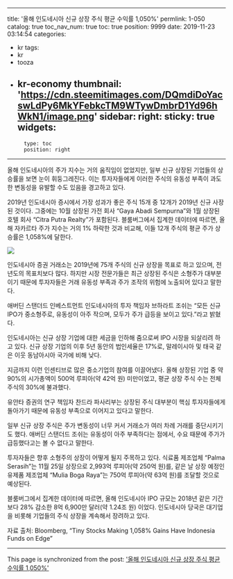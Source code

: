 
---
title: '올해 인도네시아 신규 상장 주식 평균 수익률 1,050%'
permlink: 1-050
catalog: true
toc_nav_num: true
toc: true
position: 9999
date: 2019-11-23 03:14:54
categories:
- kr
tags:
- kr
- tooza
- kr-economy
thumbnail: 'https://cdn.steemitimages.com/DQmdiDoYacswLdPy6MkYFebkcTM9WTywDmbrD1Yd96hWkN1/image.png'
sidebar:
    right:
        sticky: true
widgets:
    -
        type: toc
        position: right
---


올해 인도네시아의 주가 지수는 거의 움직임이 없었지만, 일부 신규 상장된 기업들의 상승률을 보면 눈이 휘둥그레진다. 이는 투자자들에게 이러한 주식의 유동성 부족이 과도한 변동성을 유발할 수도 있음을 경고하고 있다. 

2019년 인도네시아 증시에서 가장 성과가 좋은 주식 15개 중 12개가 2019년 신규 사장된 것이다. 그중에는 10월 상장된 가전 회사 “Gaya Abadi Sempurna”와 1월 상장된 호텔 회사 “Citra Putra Realty”가 포함된다. 블룸버그에서 집계한 데이터에 따르면, 올해 자카르타 주가 지수는 거의 1% 하락한 것과 비교해, 이들 12개 주식의 평균 주가 상승률은 1,058%에 달한다. 

![](https://cdn.steemitimages.com/DQmdiDoYacswLdPy6MkYFebkcTM9WTywDmbrD1Yd96hWkN1/image.png)

인도네시아 증권 거래소는 2019년에 75개 주식의 신규 상장을 목표로 하고 있으며, 전년도의 목표치보다 많다. 하지만 시장 전문가들은 최근 상장된 주식은 소형주가 대부분이기 때문에 투자자들은 거래 유동성 부족과 주가 조작의 위험에 노출되어 있다고 말한다. 

애버딘 스탠더드 인베스트먼트 인도네시아의 투자 책임자 브하라트 조쉬는 “모든 신규 IPO가 중소형주로, 유동성이 아주 작으며, 모두가 주가 급등을 보이고 있다.”라고 밝혔다.  

인도네시아는 신규 상장 기업에 대한 세금을 인하해 줌으로써 IPO 시장을 되살리려 하고 있다. 신규 상장 기업의 이후 5년 동안의 법인세율은 17%로, 말레이시아 및 태국 같은 이웃 동남아시아 국가에 비해 낮다. 

지금까지 이런 인센티브로 많은 중소기업의 참여를 이끌어냈다. 올해 상장된 기업 중 약 90%의 시가총액이 500억 루피아(약 42억 원) 미만이었고, 평균 상장 주식 수는 전체 주식의 30%에 불과했다.  

유안타 증권의 연구 책임자 찬드라 파사리부는 상장된 주식 대부분이 핵심 투자자들에게 돌아가기 때문에 유동성 부족으로 이어지고 있다고 말한다.  

일부 신규 상장 주식은 주가 변동성이 너무 커서 거래소가 여러 차례 거래를 중단시키기도 했다. 애버딘 스탠더드 조쉬는 유동성이 아주 부족하다는 점에서, 수요 때문에 주가가 급등했다고는 볼 수 없다고 말한다.  

투자자들은 향후 소형주의 상장이 어떻게 될지 주목하고 있다. 식료품 제조업체 “Palma Serasih”는 11월 25일 상장으로 2,993억 루피아(약 250억 원)를, 같은 날 상장 예정인 유제품 제조업체 “Mulia Boga Raya”는 750억 루피아(약 63억 원)를 조달할 것으로 예상된다.  

블룸버그에서 집계한 데이터에 따르면, 올해 인도네시아 IPO 규모는 2018년 같은 기간보다 28% 감소한 8억 6,900만 달러(약 1.24조 원) 이었다. 인도네시아 당국은 대기업을 비롯해 기업들의 주식 상장을 계속해서 장려하고 있다.  

자료 출처: Bloomberg, “Tiny Stocks Making 1,058% Gains Have Indonesia Funds on Edge”

- - -

This page is synchronized from the post: ['올해 인도네시아 신규 상장 주식 평균 수익률 1,050%'](https://steemit.com/@pius.pius/1-050)
